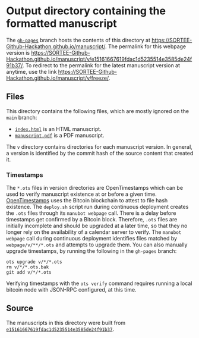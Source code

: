 # Output directory containing the formatted manuscript

The [`gh-pages`](https://github.com/SORTEE-Github-Hackathon/manuscript/tree/gh-pages) branch hosts the contents of this directory at <https://SORTEE-Github-Hackathon.github.io/manuscript/>.
The permalink for this webpage version is <https://SORTEE-Github-Hackathon.github.io/manuscript/v/e15161667619fdac1d5235514e3585de24f91b37/>.
To redirect to the permalink for the latest manuscript version at anytime, use the link <https://SORTEE-Github-Hackathon.github.io/manuscript/v/freeze/>.

## Files

This directory contains the following files, which are mostly ignored on the `main` branch:

+ [`index.html`](index.html) is an HTML manuscript.
+ [`manuscript.pdf`](manuscript.pdf) is a PDF manuscript.

The `v` directory contains directories for each manuscript version.
In general, a version is identified by the commit hash of the source content that created it.

### Timestamps

The `*.ots` files in version directories are OpenTimestamps which can be used to verify manuscript existence at or before a given time.
[OpenTimestamps](https://opentimestamps.org/) uses the Bitcoin blockchain to attest to file hash existence.
The `deploy.sh` script run during continuous deployment creates the `.ots` files through its `manubot webpage` call.
There is a delay before timestamps get confirmed by a Bitcoin block.
Therefore, `.ots` files are initially incomplete and should be upgraded at a later time, so that they no longer rely on the availability of a calendar server to verify.
The `manubot webpage` call during continuous deployment identifies files matched by `webpage/v/**/*.ots` and attempts to upgrade them.
You can also manually upgrade timestamps, by running the following in the `gh-pages` branch:

```shell
ots upgrade v/*/*.ots
rm v/*/*.ots.bak
git add v/*/*.ots
```

Verifying timestamps with the `ots verify` command requires running a local bitcoin node with JSON-RPC configured, at this time.

## Source

The manuscripts in this directory were built from
[`e15161667619fdac1d5235514e3585de24f91b37`](https://github.com/SORTEE-Github-Hackathon/manuscript/commit/e15161667619fdac1d5235514e3585de24f91b37).
